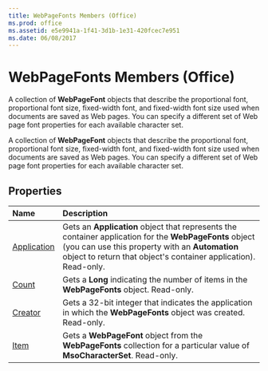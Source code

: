 ```yaml
---
title: WebPageFonts Members (Office)
ms.prod: office
ms.assetid: e5e9941a-1f41-3d1b-1e31-420fcec7e951
ms.date: 06/08/2017
---
```



# WebPageFonts Members (Office)
A collection of **WebPageFont** objects that describe the proportional font, proportional font size, fixed-width font, and fixed-width font size used when documents are saved as Web pages. You can specify a different set of Web page font properties for each available character set.

A collection of **WebPageFont** objects that describe the proportional font, proportional font size, fixed-width font, and fixed-width font size used when documents are saved as Web pages. You can specify a different set of Web page font properties for each available character set.


## Properties



|**Name**|**Description**|
|:-----|:-----|
|[Application](webpagefonts-application-property-office.md)|Gets an **Application** object that represents the container application for the **WebPageFonts** object (you can use this property with an **Automation** object to return that object's container application). Read-only.|
|[Count](webpagefonts-count-property-office.md)|Gets a **Long** indicating the number of items in the **WebPageFonts** object. Read-only.|
|[Creator](webpagefonts-creator-property-office.md)|Gets a 32-bit integer that indicates the application in which the **WebPageFonts** object was created. Read-only.|
|[Item](webpagefonts-item-property-office.md)|Gets a **WebPageFont** object from the **WebPageFonts** collection for a particular value of **MsoCharacterSet**. Read-only.|

